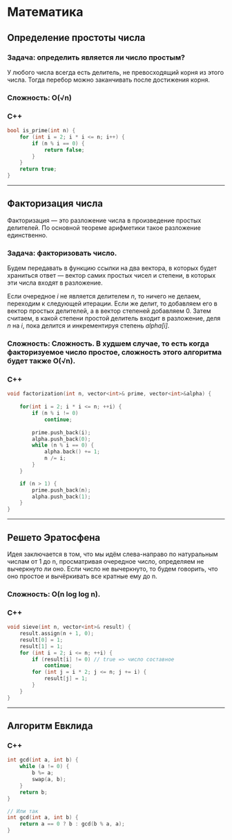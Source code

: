 # Математика

## Определение простоты числа

### Задача: определить является ли число простым?

У любого числа всегда есть делитель, не превосходящий корня из этого числа. 
Тогда перебор можно заканчивать после достижения корня.

### Сложность: O(√n)

### C++
```cpp
bool is_prime(int n) {
    for (int i = 2; i * i <= n; i++) {
        if (n % i == 0) {
            return false;
        }
    }
    return true;
}
```
---
## Факторизация числа

Факторизация — это разложение числа в произведение простых делителей. 
По основной теореме арифметики такое разложение единственно.

### Задача: факторизовать число.

Будем передавать в функцию ссылки на два вектора, в которых будет храниться ответ — вектор самих простых чисел и степени, в которых эти числа входят в разложение.

Если очередное *i* не является делителем *n*, то ничего не делаем, переходим к следующей итерации. Если же делит, то добавляем его в вектор простых делителей, а в вектор степеней добавляем 0. 
Затем считаем, в какой степени простой делитель входит в разложение, деля *n* на *i*, пока делится и инкрементируя степень *alpha[i]*.

### Сложность: Сложность. В худшем случае, то есть когда факторизуемое число простое, сложность этого алгоритма будет также O(√n).

### C++
```cpp
void factorization(int n, vector<int>& prime, vector<int>&alpha) {
    
    for(int i = 2; i * i <= n; ++i) {
        if (n % i != 0)
            continue;
        
        prime.push_back(i);
        alpha.push_back(0);
        while (n % i == 0) {
            alpha.back() += 1;
            n /= i;
        }
    }

    if (n > 1) {
        prime.push_back(n);
        alpha.push_back(1);
    }
}
```
---
## Решето Эратосфена

Идея заключается в том, что мы идём слева-направо по натуральным числам от 1 до n, просматривая очередное число, определяем не вычеркнуто ли оно. Если число не вычеркнуто, то будем говорить, 
что оно простое и вычёркивать все кратные ему до n.

### Сложность: O(n log log n).

### C++
```cpp
void sieve(int n, vector<int>& result) {
    result.assign(n + 1, 0);
    result[0] = 1;
    result[1] = 1;
    for (int i = 2; i <= n; ++i) {
        if (result[i] != 0) // true => число составное
            continue;
        for (int j = i * 2; j <= n; j += i) {
            result[j] = 1;
        }
    }
}
```
---
## Алгоритм Евклида

### C++
```cpp
int gcd(int a, int b) {
    while (a != 0) {
        b %= a;
        swap(a, b);
    }
    return b;
}

// Или так
int gcd(int a, int b) {
    return a == 0 ? b : gcd(b % a, a);
}
```
